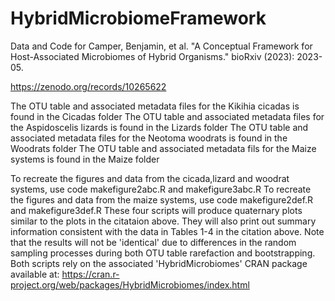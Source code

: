 # HybridMicrobiomeFramework
Data and Code for Camper, Benjamin, et al. "A Conceptual Framework for Host-Associated Microbiomes of Hybrid Organisms." bioRxiv (2023): 2023-05.

https://zenodo.org/records/10265622

The OTU table and associated metadata files for the Kikihia cicadas is found in the Cicadas folder
The OTU table and associated metadata files for the Aspidoscelis lizards is found in the Lizards folder
The OTU table and associated metadata files for the Neotoma woodrats is found in the Woodrats folder
The OTU table and associated metadata fils for the Maize systems is found in the Maize folder

To recreate the figures and data from the cicada,lizard and woodrat systems, use code makefigure2abc.R and makefigure3abc.R
To recreate the figures and data from the maize systems, use code makefigure2def.R and makefigure3def.R
These four scripts will produce quaternary plots similar to the plots in the citataion above. They will also print out summary information consistent with the data in Tables 1-4 in the citation above. Note that the results will not be 'identical' due to differences in the random sampling processes during both OTU table rarefaction and bootstrapping. Both scripts rely on the associated 'HybridMicrobiomes' CRAN package available at: https://cran.r-project.org/web/packages/HybridMicrobiomes/index.html
